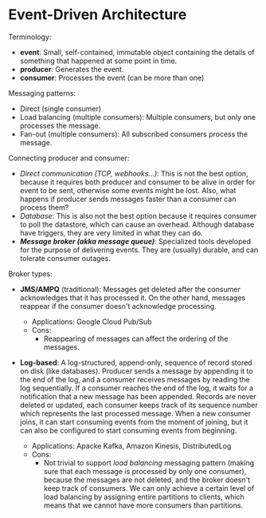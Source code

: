 # Event-Driven Architecture

Terminology:
* **event**: Small, self-contained, immutable object containing the details of something that happened at some point in time.
* **producer**: Generates the event.
* **consumer**: Processes the event (can be more than one)

Messaging patterns:
* Direct (single consumer)
* Load balancing (multiple consumers): Multiple consumers, but only one processes the message.
* Fan-out (multiple consumers): All subscribed consumers process the message.

Connecting producer and consumer:
* _Direct communication (TCP, webhooks...)_: This is not the best option, because it requires both producer and consumer to be alive in order for event to be sent, otherwise some events might be lost. Also, what happens if producer sends messages faster than a consumer can process them?
* _Database_: This is also not the best option because it requires consumer to poll the datastore, which can cause an overhead. Although database have triggers, they are very limited in what they can do.
* **_Message broker (akka message queue)_**: Specialized tools developed for the purpose of delivering events. They are (usually) durable, and can tolerate consumer outages.

Broker types:
* **JMS/AMPQ** (traditional): Messages get deleted after the consumer acknowledges that it has processed it. On the other hand, messages reappear if the consumer doesn't acknowledge processing.
    * Applications: Google Cloud Pub/Sub
    * Cons:
        * Reappearing of messages can affect the ordering of the messages.

* **Log-based**: A log-structured, append-only, sequence of record stored on disk (like databases). Producer sends a message by appending it to the end of the log, and a consumer receives messages by reading the log sequentially. If a consumer reaches the end of the log, it waits for a notification that a new message has been appended. Records are never deleted or updated, each consumer keeps track of its sequence number which represents the last processed message. When a new consumer joins, it can start consuming events from the moment of joining, but it can also be configured to start consuming events from beginning.
    * Applications: Apacke Kafka, Amazon Kinesis, DistributedLog
    * Cons:
        * Not trivial to support _load balancing_ messaging pattern (making sure that each message is processed by only one consumer), because the messages are not deleted, and the broker doesn't keep track of consumers. We can only achieve a certain level of load balancing by assigning entire partitions to clients, which means that we cannot have more consumers than partitions.
